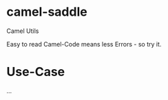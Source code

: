 # camel-saddle
Camel Utils 

Easy to read Camel-Code means less Errors - so try it.

# Use-Case

...
